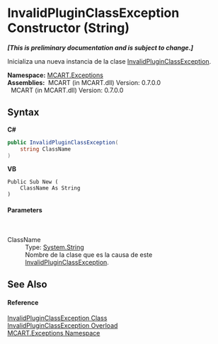 # InvalidPluginClassException Constructor (String)
 _**\[This is preliminary documentation and is subject to change.\]**_

Inicializa una nueva instancia de la clase <a href="f2b87ef1-8585-740f-235a-847a093e40eb">InvalidPluginClassException</a>.

**Namespace:**&nbsp;<a href="36e6166c-cb29-ee06-1b8a-ebc61fae7b0a">MCART.Exceptions</a><br />**Assemblies:**&nbsp;&nbsp;MCART (in MCART.dll) Version: 0.7.0.0<br />&nbsp;&nbsp;MCART (in MCART.dll) Version: 0.7.0.0<br />

## Syntax

**C#**<br />
``` C#
public InvalidPluginClassException(
	string ClassName
)
```

**VB**<br />
``` VB
Public Sub New ( 
	ClassName As String
)
```


#### Parameters
&nbsp;<dl><dt>ClassName</dt><dd>Type: <a href="http://msdn2.microsoft.com/es-es/library/s1wwdcbf" target="_blank">System.String</a><br />Nombre de la clase que es la causa de este <a href="f2b87ef1-8585-740f-235a-847a093e40eb">InvalidPluginClassException</a>.</dd></dl>

## See Also


#### Reference
<a href="f2b87ef1-8585-740f-235a-847a093e40eb">InvalidPluginClassException Class</a><br /><a href="80576b04-0036-b035-4748-8f75a53d5d23">InvalidPluginClassException Overload</a><br /><a href="36e6166c-cb29-ee06-1b8a-ebc61fae7b0a">MCART.Exceptions Namespace</a><br />